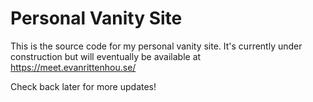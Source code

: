 # Personal Vanity Site

This is the source code for my personal vanity site. It's currently under construction but will eventually
be available at https://meet.evanrittenhou.se/

Check back later for more updates!
